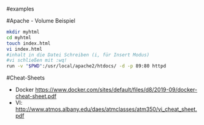 
#examples

#Apache - Volume Beispiel
```sh
mkdir myhtml
cd myhtml
touch index.html
vi index.html
#inhalt in die Datei Schreiben (i, für Insert Modus)
#vi schließen mit :wq!
run -v "$PWD":/usr/local/apache2/htdocs/ -d -p 89:80 httpd
```

#Cheat-Sheets
* Docker https://www.docker.com/sites/default/files/d8/2019-09/docker-cheat-sheet.pdf
* VI: http://www.atmos.albany.edu/daes/atmclasses/atm350/vi_cheat_sheet.pdf
